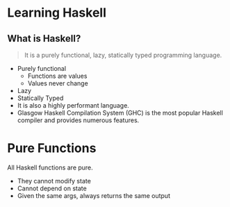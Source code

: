 # Learning Haskell
## What is Haskell?

> It is a purely functional, lazy, statically typed programming language.
- Purely functional
    - Functions are values
    - Values never change
- Lazy
- Statically Typed
- It is also a highly performant language.
- Glasgow Haskell Compilation System (GHC) is the most popular Haskell compiler and provides numerous features.

# Pure Functions
All Haskell functions are pure.
- They cannot modify state
- Cannot depend on state
- Given the same args, always returns the same output